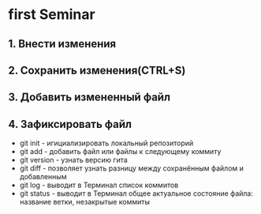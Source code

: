 # first Seminar

## 1. Внести изменения

## 2. Сохранить изменения(CTRL+S)

## 3. Добавить измененный файл

## 4. Зафиксировать файл

- git init - игициализировать локальный репозиторий
- git add - добавить файл или файлы к следующему коммиту
- git version - узнать версию гита
- git diff - позволяет узнать разницу между сохранённым файлом и добавленным
- git log - выводит в Терминал список коммитов
- git status - выводит в Терминал общее актуальное состояние файла: название ветки, незакрытые коммиты
